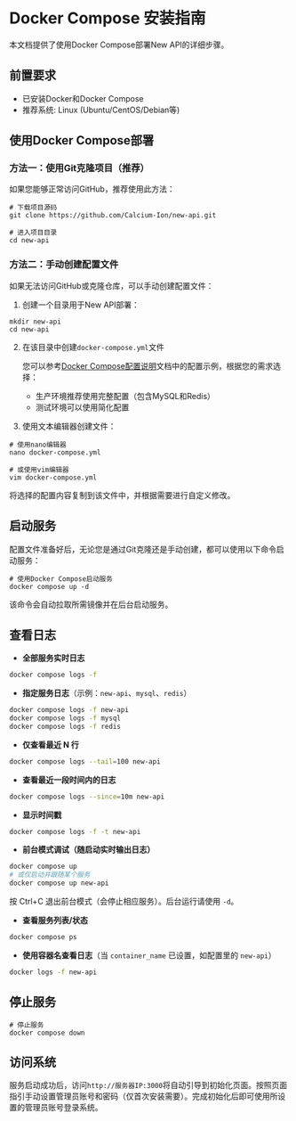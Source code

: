 # Docker Compose 安装指南

本文档提供了使用Docker Compose部署New API的详细步骤。

## 前置要求

- 已安装Docker和Docker Compose
- 推荐系统: Linux (Ubuntu/CentOS/Debian等)

## 使用Docker Compose部署

### 方法一：使用Git克隆项目（推荐）

如果您能够正常访问GitHub，推荐使用此方法：

```shell
# 下载项目源码
git clone https://github.com/Calcium-Ion/new-api.git

# 进入项目目录
cd new-api
```

### 方法二：手动创建配置文件

如果无法访问GitHub或克隆仓库，可以手动创建配置文件：

1. 创建一个目录用于New API部署：

```shell
mkdir new-api
cd new-api
```

2. 在该目录中创建`docker-compose.yml`文件

   您可以参考[Docker Compose配置说明](docker-compose-yml.md)文档中的配置示例，根据您的需求选择：
   
   - 生产环境推荐使用完整配置（包含MySQL和Redis）
   - 测试环境可以使用简化配置

3. 使用文本编辑器创建文件：

```shell
# 使用nano编辑器
nano docker-compose.yml

# 或使用vim编辑器
vim docker-compose.yml
```

将选择的配置内容复制到该文件中，并根据需要进行自定义修改。

## 启动服务

配置文件准备好后，无论您是通过Git克隆还是手动创建，都可以使用以下命令启动服务：

```shell
# 使用Docker Compose启动服务
docker compose up -d
```

该命令会自动拉取所需镜像并在后台启动服务。

## 查看日志

- **全部服务实时日志**

```bash
docker compose logs -f
```

- **指定服务日志**（示例：`new-api`、`mysql`、`redis`）

```bash
docker compose logs -f new-api
docker compose logs -f mysql
docker compose logs -f redis
```

- **仅查看最近 N 行**

```bash
docker compose logs --tail=100 new-api
```

- **查看最近一段时间内的日志**

```bash
docker compose logs --since=10m new-api
```

- **显示时间戳**

```bash
docker compose logs -f -t new-api
```

- **前台模式调试（随启动实时输出日志）**

```bash
docker compose up
# 或仅启动并跟随某个服务
docker compose up new-api
```

按 Ctrl+C 退出前台模式（会停止相应服务）。后台运行请使用 `-d`。

- **查看服务列表/状态**

```bash
docker compose ps
```

- **使用容器名查看日志**（当 `container_name` 已设置，如配置里的 `new-api`）

```bash
docker logs -f new-api
```

## 停止服务

```shell
# 停止服务
docker compose down
```

## 访问系统

服务启动成功后，访问`http://服务器IP:3000`将自动引导到初始化页面。按照页面指引手动设置管理员账号和密码（仅首次安装需要）。完成初始化后即可使用所设置的管理员账号登录系统。
